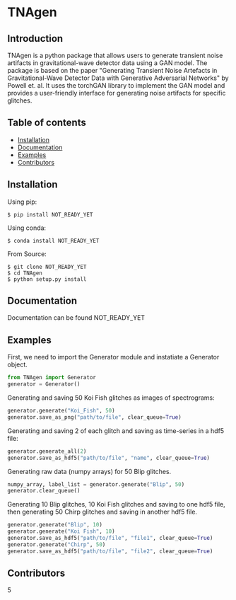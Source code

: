 

# TNAgen
## Introduction
TNAgen is a python package that allows users to generate transient noise artifacts in gravitational-wave detector data using a GAN model. The package is based on the paper "Generating Transient Noise Artefacts in Gravitational-Wave Detector Data with Generative Adversarial Networks" by Powell et. al. It uses the torchGAN library to implement the GAN model and provides a user-friendly interface for generating noise artifacts for specific glitches.

## Table of contents
* [Installation](#Installation)
* [Documentation](#Documentation)
* [Examples](#Examples)
* [Contributors](#Contributors)

## Installation

Using pip: 
```console
$ pip install NOT_READY_YET
```

Using conda:
```console
$ conda install NOT_READY_YET
```

From Source:
```console
$ git clone NOT_READY_YET
$ cd TNAgen
$ python setup.py install
```

## Documentation
Documentation can be found NOT_READY_YET

## Examples
First, we need to import the Generator module and instatiate a Generator object.
```python
from TNAgen import Generator
generator = Generator()
```
Generating and saving 50 Koi Fish glitches as images of spectrograms:
```python
generator.generate("Koi_Fish", 50)
generator.save_as_png("path/to/file", clear_queue=True)
```
Generating and saving 2 of each glitch and saving as time-series in a hdf5 file:
```python
generator.generate_all(2)
generator.save_as_hdf5("path/to/file", "name", clear_queue=True)
```
Generating raw data (numpy arrays) for 50 Blip glitches.
```python
numpy_array, label_list = generator.generate("Blip", 50)
generator.clear_queue()
```
Generating 10 Blip glitches, 10 Koi Fish glitches and saving to one hdf5 file, then generating 50 Chirp glitches and saving in another hdf5 file.
```python
generator.generate("Blip", 10)
generator.generate("Koi Fish", 10)
generator.save_as_hdf5("path/to/file", "file1", clear_queue=True)
generator.generate("Chirp", 50)
generator.save_as_hdf5("path/to/file", "file2", clear_queue=True)
```

## Contributors
5


